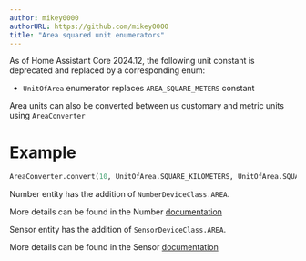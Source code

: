 ```yaml
---
author: mikey0000
authorURL: https://github.com/mikey0000
title: "Area squared unit enumerators"
---
```


As of Home Assistant Core 2024.12, the following unit constant is deprecated and replaced by a corresponding enum:

- `UnitOfArea` enumerator replaces `AREA_SQUARE_METERS` constant

Area units can also be converted between us customary and metric units using `AreaConverter`

# Example

```python
AreaConverter.convert(10, UnitOfArea.SQUARE_KILOMETERS, UnitOfArea.SQUARE_MILES)
```

Number entity has the addition of `NumberDeviceClass.AREA`.

More details can be found in the Number [documentation](/docs/core/entity/number#available-device-classes)

Sensor entity has the addition of `SensorDeviceClass.AREA`.

More details can be found in the Sensor [documentation](/docs/core/entity/sensor#available-device-classes)
